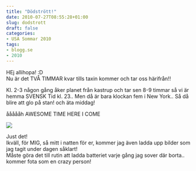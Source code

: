 ```yaml
---
title: "Dödstrött!"
date: 2010-07-27T08:55:28+01:00
slug: dodstrott
draft: false
categories:
- USA Sommar 2010
tags:
- blogg.se
- 2010
---
```

HEj allihopa! :D  
Nu är det TVÅ TIMMAR kvar tills taxin kommer och tar oss härifrån!!  
  
  
Kl. 2-3 någon gång åker planet från kastrup och tar sen 8-9 timmar så vi är hemma SVENSK Tid kl. 23.. Men då är bara klockan fem i New York.. Så då blire att glo på stan! och äta middag!  
  
  
åååååh AWESOME TIME HERE I COME  
  
  
![](/assets/images/blogg.se/sgkh_99864499.gif)  
  
  
Just det!  
Ikväll, för MIG, så mitt i natten för er, kommer jag även ladda upp bilder som jag tagit under dagen såklart!  
Måste göra det till rutin att ladda batteriet varje gång jag sover där borta.. kommer fota som en crazy person!